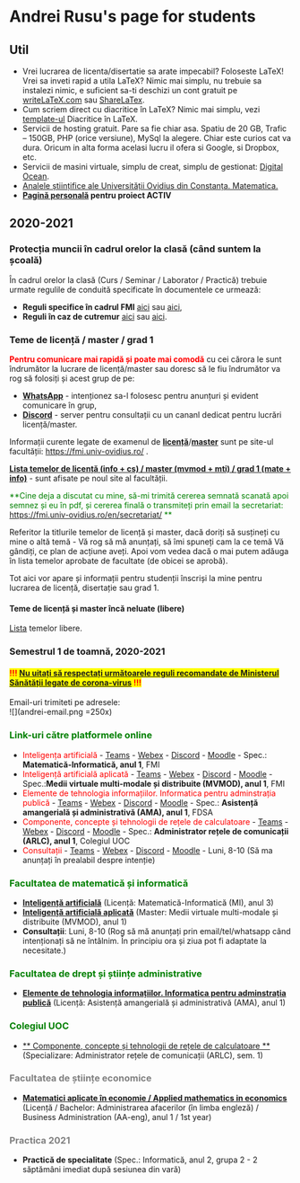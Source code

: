 # Andrei Rusu's page for students

## Util

- Vrei lucrarea de licenta/disertatie sa arate impecabil? Foloseste LaTeX! Vrei sa inveti rapid a utila LaTeX? Nimic mai simplu, nu trebuie sa instalezi nimic, e suficient sa-ti deschizi un cont gratuit pe [writeLaTeX.com](https://www.overleaf.com?r=bcec7732&rm=d&rs=b) sau [ShareLaTex](https://www.overleaf.com?r=bcec7732&rm=d&rs=b). 
- Cum scriem direct cu diacritice în LaTeX? Nimic mai simplu, vezi [template-ul](./diacritice_latex.htm) Diacritice în LaTeX.
- Servicii de hosting gratuit. Pare sa fie chiar asa. Spatiu de 20 GB, Trafic – 150GB, PHP (orice versiune), MySql la alegere. Chiar este curios cat va dura. Oricum in alta forma acelasi lucru il ofera si Google, si Dropbox, etc. 
- Servicii de masini virtuale, simplu de creat, simplu de gestionat: [Digital Ocean](https://m.do.co/c/c5eb1086fd76).
- [Analele științifice ale Universității Ovidius din Constanța. Matematica.](http://www.anstuocmath.ro)
- **[Pagină personală](https://sites.google.com/view/andrei-rusu-ovidius/home) pentru proiect ACTIV**

## 2020-2021

### Protecția muncii în cadrul orelor la clasă (când suntem la școală)

În cadrul orelor la clasă (Curs / Seminar / Laborator / Practică) trebuie urmate regulile de conduită specificate în documentele ce urmează:

- **Reguli specifice în cadrul FMI** [aici](https://yadi.sk/i/zcu9X_4Q2DC2kw) sau [aici](http://s.go.ro/ko81hljz), 
- **Reguli în caz de cutremur** [aici](https://yadi.sk/d/hR2C0_PhpMMBPw) sau [aici](http://s.go.ro/fnubqwes). 

### Teme de licență / master / grad 1

**<span style="color:red;" >Pentru comunicare mai rapidă și poate mai comodă</span>** cu cei cărora le sunt îndrumător la lucrare de licență/master sau doresc să le fiu îndrumător va rog să folosiți și acest grup de pe:

- [**WhatsApp**](https://chat.whatsapp.com/LE2osoVwhku0kolaWaPIiE) - intenționez sa-l folosesc pentru anunțuri și evident comunicare în grup,  
- [**Discord**](https://discord.gg/f2nk7XX3hb) - server pentru consultații cu un cananl dedicat pentru lucrări licență/master. 

Informații curente legate de examenul de [**licență**](https://fmi.univ-ovidius.ro/academic/studii-de-licenta/licenta-documente/)/[**master**](https://fmi.univ-ovidius.ro/academic/studii-de-masterat/masterat-documente/) sunt pe site-ul facultății: https://fmi.univ-ovidius.ro/ .

[**Lista temelor de 
licență (info + cs) / master (mvmod + mti) / grad 1 (mate + info)**](.) <!-- Teme_lic_mas_grad.html --> - sunt afisate pe noul site al facultății.  

<span style="color:green">**Cine deja a discutat cu mine, să-mi trimită cererea semnată scanată apoi semnez și eu în pdf, și cererea finală o transmiteți prin email la secretariat: https://fmi.univ-ovidius.ro/en/secretariat/ **</span>
 
Referitor la titlurile temelor de licență și master, dacă doriți să susțineți cu mine o altă temă - Vă rog să mă anunțați, să îmi spuneți cam la ce temă Vă gândiți, ce plan de acțiune aveți. Apoi vom vedea dacă o mai putem adăuga în lista temelor aprobate de facultate (de obicei se aprobă).

Tot aici vor apare și informații pentru studenții înscriși la mine pentru lucrarea de licență, disertație sau grad 1.   

#### Teme de licență și master încă neluate (libere)
[Lista](./teme-libere.html)  temelor libere.

<!--
#### Studenți înscriși și teme rezervate (formal încă libere)

[Lista temelor luate / rezervate](.) - urmează să fie precizată -->
<!-- Teme_luate_rezervate.html -->

### Semestrul 1 de toamnă, 2020-2021

#### <span style="color:red; background-color:yellow" >!!! [Nu uitați să respectați următoarele reguli recomandate de Ministerul Sănătății legate de corona-virus](ANEXA_INSTRUIRE_01.pdf) !!!</span>

Email-uri trimiteti pe adresele: <br />
![](andrei-email.png =250x)

### <span style="color:green">**Link-uri către platformele online**</span>
- <span style="color:red">Inteligența artificială</span> - 
[Teams](https://teams.microsoft.com/l/channel/19%3a0fb7d12721b64c41aaab556000366f6d%40thread.tacv2/31-Inteligenta%2520artificiala?groupId=aeb114c4-eeaa-4d7a-94f0-4df41aa5925d&tenantId=0ae86a88-e993-4850-9db2-1ff1884f9c8a) - 
[Webex](https://meetingsemea5.webex.com/meet/andrei.rusu) - 
[Discord](https://discord.gg/zF8CX38) - 
[Moodle](https://moodle.univ-ovidius.ro/course/view.php?id=1430
) - 
Spec.: **Matematică-Informatică, anul 1**, FMI
- <span style="color:red">Inteligență artificială aplicată</span> - 
[Teams](https://teams.microsoft.com/l/channel/19%3a52de4382314047d79c1229d6a83de22a%40thread.tacv2/11-Inteligenta%2520artificial%25C4%2583%2520aplicat%25C4%2583?groupId=4136eafc-9193-49f1-a6cd-47d6c30f86c3&tenantId=0ae86a88-e993-4850-9db2-1ff1884f9c8a
) - 
[Webex](https://meetingsemea5.webex.com/meet/andrei.rusu) - 
[Discord](https://discord.gg/jwzvme
) - 
[Moodle](https://moodle.univ-ovidius.ro/course/view.php?id=1425
) - 
Spec.:**Medii virtuale multi-modale și distribuite (MVMOD), anul 1**, FMI
- <span style="color:red">Elemente de tehnologia informațiilor. Informatica pentru adminstrația publică</span> - 
[Teams](https://bit.ly/3i38KRX
) - 
[Webex](https://meetingsemea5.webex.com/meet/andrei.rusu) - 
[Discord](https://discord.gg/V7NkjPTDV3
) - 
[Moodle]() - 
Spec.: **Asistență amangerială și administrativă (AMA), anul 1**, FDSA
- <span style="color:red">Componente, concepte și tehnologii de rețele de calculatoare</span> - 
[Teams](https://teams.microsoft.com/l/channel/19%3a20adfdc70ccf4603ae73ad448e950246%40thread.tacv2/1-M4-Componente%2520Concepte%2520si%2520Tehnologii%2520de%2520Retele?groupId=cfc3f50c-e177-4c45-ad62-58d44ab617c5&tenantId=0ae86a88-e993-4850-9db2-1ff1884f9c8a
) - 
[Webex](https://meetingsemea5.webex.com/meet/andrei.rusu) - 
[Discord](https://discord.gg/kwXtNx
) - 
[Moodle]() - 
Spec.: **Administrator rețele de comunicații (ARLC), anul 1**, Colegiul UOC
- <span style="color:red">Consultații</span> - 
[Teams](https://teams.microsoft.com/l/channel/19%3ab79d7ad58eb745f7b4b114227d8c302f%40thread.tacv2/Consultatii?groupId=f03e8a8e-3245-477d-9c5f-a9c4474b1572&tenantId=0ae86a88-e993-4850-9db2-1ff1884f9c8a
) - 
[Webex](https://meetingsemea5.webex.com/meet/andrei.rusu) - 
[Discord](https://discord.gg/H2STEkj
) - 
[Moodle]() - 
Luni, 8-10 (Să ma anunțați în prealabil despre intenție)

### <span style="color:green">Facultatea de matematică și informatică</span>

- [**Inteligență artificială**](./index-ia-mi3.html) (Licență: Matematică-Informatică (MI), anul 3)
- [**Inteligență artificială aplicată**](./index-iaa-mvmod1.html) (Master: Medii virtuale multi-modale și distribuite (MVMOD), anul 1) 
- **Consultații**: Luni, 8-10 (Rog să mă anunțați prin email/tel/whatsapp când intenționați să ne întâlnim. În principiu ora și ziua pot fi adaptate la necesitate.)

### <span style="color:green">Facultatea de drept și științe administrative</span>

- [**Elemente de tehnologia informațiilor. Informatica pentru adminstrația publică**](./index-ama1.html) (Licență: Asistență amangerială și administrativă (AMA), anul 1)

[//]: # (This syntax works like a comment, and won't appear in any output.)
[//]: # (It’s a little bizarre, but it works with MacDown and Pandoc.)

<!-- And this comment will appear in html output as a comment -->

### <span style="color:green">Colegiul UOC</span>

- [** Componente, concepte și tehnologii de rețele de calculatoare **](.) (Specializare: Administrator rețele de comunicații (ARLC), sem. 1)


### <span style="color:grey">Facultatea de științe economice</span>

- [**Matematici aplicate în economie / Applied mathematics in economics**](.) (Licență / Bachelor: Administrarea afacerilor (în limba engleză) / Business Administration (AA-eng), anul 1 / 1st year)
<!-- ./index-aae1.html -->

### <span style="color:grey">Practica 2021</span>

- **Practică de specialitate** (Spec.: Informatică, anul 2, grupa 2 - 2 săptămâni imediat după sesiunea din vară)

